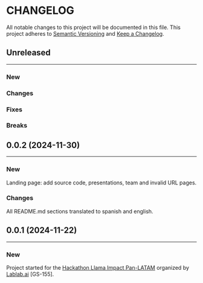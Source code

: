 # CHANGELOG

All notable changes to this project will be documented in this file.
This project adheres to [Semantic Versioning](http://semver.org/) and [Keep a Changelog](http://keepachangelog.com/).



## Unreleased
---

### New

### Changes

### Fixes

### Breaks


## 0.0.2 (2024-11-30)
---

### New
Landing page: add source code, presentations, team and invalid URL pages.

### Changes
All README.md sections translated to spanish and english.


## 0.0.1 (2024-11-22)
---

### New
Project started for the [Hackathon Llama Impact Pan-LATAM](https://lablab.ai/event/hackathon-llama-impact-pan-latam-es) organized by [Lablab.ai](https://lablab.ai) [GS-155].
